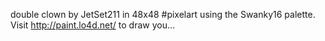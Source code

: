 double clown by JetSet211 in 48x48 #pixelart using the Swanky16 palette. Visit http://paint.lo4d.net/ to draw you… 
